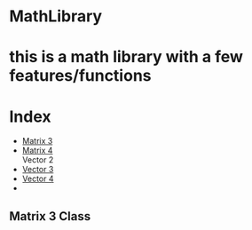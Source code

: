 # MathLibrary

<h1>this is a math library with a few features/functions</h1>



<h1>Index</h1>

<ul>
<li><a href = "#m3">Matrix 3<a></li>
<li><a href = "#m4">Matrix 4<a></li>
<li<a href = "#v2">Vector 2<a></li>
<li><a href = "#v3">Vector 3<a></li>
<li><a href = "#v4">Vector 4<a><li>
</ul>




<h2>Matrix 3 Class<h2 id=m3>

